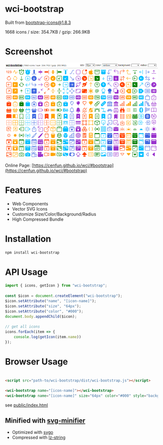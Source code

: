 # wci-bootstrap
Built from [bootstrap-icons@1.8.3](https://github.com/twbs/icons)  

1668 icons / size: 354.7KB / gzip: 266.9KB  



# Screenshot
![screenshot](public/screenshot.png)

Online Page: [https://cenfun.github.io/wci/#bootstrap](https://cenfun.github.io/wci/#bootstrap)

# Features
* Web Components
* Vector SVG Icons 
* Customize Size/Color/Background/Radius
* High Compressed Bundle
# Installation
```sh
npm install wci-bootstrap
```
# API Usage
```js
import { icons, getIcon } from "wci-bootstrap";

const $icon = document.createElement("wci-bootstrap");
$icon.setAttribute("name", "[icon-name]");
$icon.setAttribute("size", "64px");
$icon.setAttribute("color", "#000");
document.body.appendChild($icon);

// get all icons
icons.forEach(item => {
    console.log(getIcon(item.name))
});
```
# Browser Usage
```html

<script src="path-to/wci-bootstrap/dist/wci-bootstrap.js"></script>

<wci-bootstrap name="[icon-name]"></wci-bootstrap>
<wci-bootstrap name="[icon-name]" size="64px" color="#000" style="background:#f5f5f5;"></wci-bootstrap>
```
see [public/index.html](public/index.html)

## Minified with [svg-minifier](https://github.com/cenfun/svg-minifier)
* Optimized with [svgo](https://github.com/svg/svgo)
* Compressed with [lz-string](https://github.com/pieroxy/lz-string)